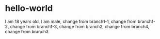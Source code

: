 # hello-world
I am 18 years old,
I am male,
change from branch1-1,
change from branch1-2,
change from branch1-3,
change from branch2,
change from branch4,
change from branch3



